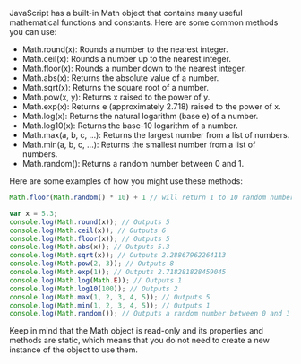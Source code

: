 JavaScript has a built-in Math object that contains many useful mathematical functions and constants. Here are some common methods you can use:

- Math.round(x): Rounds a number to the nearest integer.
- Math.ceil(x): Rounds a number up to the nearest integer.
- Math.floor(x): Rounds a number down to the nearest integer.
- Math.abs(x): Returns the absolute value of a number.
- Math.sqrt(x): Returns the square root of a number.
- Math.pow(x, y): Returns x raised to the power of y.
- Math.exp(x): Returns e (approximately 2.718) raised to the power of x.
- Math.log(x): Returns the natural logarithm (base e) of a number.
- Math.log10(x): Returns the base-10 logarithm of a number.
- Math.max(a, b, c, ...): Returns the largest number from a list of numbers.
- Math.min(a, b, c, ...): Returns the smallest number from a list of numbers.
- Math.random(): Returns a random number between 0 and 1.

Here are some examples of how you might use these methods:

```js
Math.floor(Math.random() * 10) + 1 // will return 1 to 10 random numbers

var x = 5.3;
console.log(Math.round(x)); // Outputs 5
console.log(Math.ceil(x)); // Outputs 6
console.log(Math.floor(x)); // Outputs 5
console.log(Math.abs(x)); // Outputs 5.3
console.log(Math.sqrt(x)); // Outputs 2.28867962264113
console.log(Math.pow(2, 3)); // Outputs 8
console.log(Math.exp(1)); // Outputs 2.718281828459045
console.log(Math.log(Math.E)); // Outputs 1
console.log(Math.log10(100)); // Outputs 2
console.log(Math.max(1, 2, 3, 4, 5)); // Outputs 5
console.log(Math.min(1, 2, 3, 4, 5)); // Outputs 1
console.log(Math.random()); // Outputs a random number between 0 and 1
```
Keep in mind that the Math object is read-only and its properties and methods are static, which means that you do not need to create a new instance of the object to use them.
